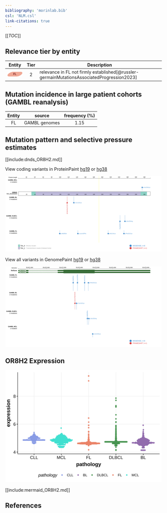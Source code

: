 ```yaml
---
bibliography: 'morinlab.bib'
csl: 'NLM.csl'
link-citations: true
---
```

[[_TOC_]]


## Relevance tier by entity

|Entity|Tier|Description                           |
|:------:|:----:|--------------------------------------|
|![FL](images/icons/FL_tier2.png)    |2   |relevance in FL not firmly established[@russler-germainMutationsAssociatedProgression2023]|

## Mutation incidence in large patient cohorts (GAMBL reanalysis)

|Entity|source       |frequency (%)|
|:------:|:-------------:|:-------------:|
|FL    |GAMBL genomes|1.15         |

## Mutation pattern and selective pressure estimates

[[include:dnds_OR8H2.md]]



View coding variants in ProteinPaint [hg19](https://morinlab.github.io/LLMPP/GAMBL/OR8H2_protein.html)  or [hg38](https://morinlab.github.io/LLMPP/GAMBL/OR8H2_protein_hg38.html)

![](images/proteinpaint/OR8H2_NM_001005200.svg)

View all variants in GenomePaint [hg19](https://morinlab.github.io/LLMPP/GAMBL/OR8H2.html)  or [hg38](https://morinlab.github.io/LLMPP/GAMBL/OR8H2_hg38.html)

![](images/proteinpaint/OR8H2.svg)

## OR8H2 Expression
![](images/gene_expression/OR8H2_by_pathology.svg)
<!-- ORIGIN: russler-germainMutationsAssociatedProgression2023a -->
<!-- FL: russler-germainMutationsAssociatedProgression2023b -->

[[include:mermaid_OR8H2.md]]

## References

